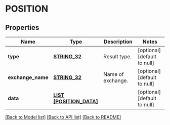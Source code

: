 # POSITION

## Properties
Name | Type | Description | Notes
------------ | ------------- | ------------- | -------------
**type** | [**STRING_32**](STRING_32.md) | Result type. | [optional] [default to null]
**exchange_name** | [**STRING_32**](STRING_32.md) | Name of exchange. | [optional] [default to null]
**data** | [**LIST [POSITION_DATA]**](position_data.md) |  | [optional] [default to null]

[[Back to Model list]](../README.md#documentation-for-models) [[Back to API list]](../README.md#documentation-for-api-endpoints) [[Back to README]](../README.md)


